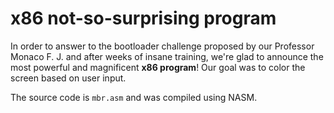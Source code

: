 # x86 not-so-surprising program
In order to answer to the bootloader challenge proposed by our Professor Monaco F. J. and after weeks of insane training, we're glad to announce the most powerful and magnificent <b>x86 program</b>! Our goal was to color the screen based on user input.

The source code is `mbr.asm` and was compiled using NASM.
